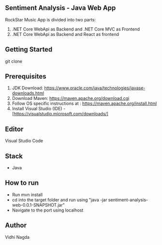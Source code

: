 ## Sentiment Analysis - Java Web App

RockStar Music App is divided into two parts:
1. .NET Core WebApi as Backend and .NET Core MVC as Frontend
2. .NET Core WebApi as Backend and React as frontend

## Getting Started
git clone 

## Prerequisites
1. JDK Download: https://www.oracle.com/java/technologies/javase-downloads.html
2. Download Maven: https://maven.apache.org/download.cgi
3. Follow OS specific instructions at : https://maven.apache.org/install.html
4. Install Visual Studio (IDE) - [https://visualstudio.microsoft.com/downloads/]

## Editor
Visual Studio Code

## Stack
- Java

## How to run
* Run mvn install 
* cd into the target folder and run using "java -jar sentiment-analysis-web-0.0.1-SNAPSHOT.jar"
* Navigate to the port using localhost

## Author
Vidhi Nagda


